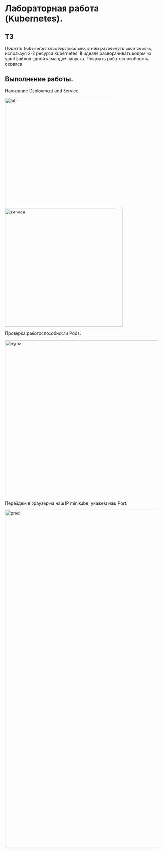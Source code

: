 # Лабораторная работа (Kubernetes).

## ТЗ 
Поднять kubernetes кластер локально, в нём развернуть свой сервис, используя 2-3 ресурса kubernetes. В идеале разворачивать кодом из yaml файлов одной командой запуска. Показать работоспособность сервиса.

## Выполнение работы.

Написание Deployment and Service.

<img width="367" alt="lab" src="https://github.com/AmirUr/DevOps/assets/113135168/7d56a2d1-9b3c-45d4-87b6-a73636164244">


<img width="388" alt="service" src="https://github.com/AmirUr/DevOps/assets/113135168/f17f098f-e3b2-4ae6-9d09-1cb14ff6a178">


Проверка работоспособности Pods.

<img width="515" alt="nginx" src="https://github.com/AmirUr/DevOps/assets/113135168/63f7cf5d-ffcd-4be2-a855-1a9c9b63a1ec">

Перейдем в браузер на наш IP minikube, укажем наш Port:

<img width="1112" alt="prod" src="https://github.com/AmirUr/DevOps/assets/113135168/8f402b22-d2ce-43b1-a475-581197d485b4">
